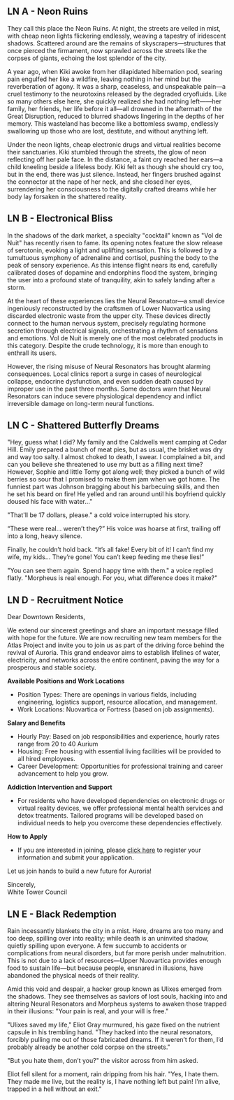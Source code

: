 ## LN A - Neon Ruins

They call this place the Neon Ruins. At night, the streets are veiled in mist, with cheap neon lights flickering endlessly, weaving a tapestry of iridescent shadows. Scattered around are the remains of skyscrapers—structures that once pierced the firmament, now sprawled across the streets like the corpses of giants, echoing the lost splendor of the city.

A year ago, when Kiki awoke from her dilapidated hibernation pod, searing pain engulfed her like a wildfire, leaving nothing in her mind but the reverberation of agony. It was a sharp, ceaseless, and unspeakable pain—a cruel testimony to the neurotoxins released by the degraded cryofluids. Like so many others else here, she quickly realized she had nothing left——her family, her friends, her life before it all—all drowned in the aftermath of the Great Disruption, reduced to blurred shadows lingering in the depths of her memory. This wasteland has become like a bottomless swamp, endlessly swallowing up those who are lost, destitute, and without anything left.

Under the neon lights, cheap electronic drugs and virtual realities become their sanctuaries. Kiki stumbled through the streets, the glow of neon reflecting off her pale face. In the distance, a faint cry reached her ears—a child kneeling beside a lifeless body. Kiki felt as though she should cry too, but in the end, there was just silence. Instead, her fingers brushed against the connector at the nape of her neck, and she closed her eyes, surrendering her consciousness to the digitally crafted dreams while her body lay forsaken in the shattered reality.


## LN B - Electronical Bliss

In the shadows of the dark market, a specialty "cocktail" known as "Vol de Nuit" has recently risen to fame. Its opening notes feature the slow release of serotonin, evoking a light and uplifting sensation. This is followed by a tumultuous symphony of adrenaline and cortisol, pushing the body to the peak of sensory experience. As this intense flight nears its end, carefully calibrated doses of dopamine and endorphins flood the system, bringing the user into a profound state of tranquility, akin to safely landing after a storm.

At the heart of these experiences lies the Neural Resonator—a small device ingeniously reconstructed by the craftsmen of Lower Nuovartica using discarded electronic waste from the upper city. These devices directly connect to the human nervous system, precisely regulating hormone secretion through electrical signals, orchestrating a rhythm of sensations and emotions. Vol de Nuit is merely one of the most celebrated products in this category. Despite the crude technology, it is more than enough to enthrall its users.

However, the rising misuse of Neural Resonators has brought alarming consequences. Local clinics report a surge in cases of neurological collapse, endocrine dysfunction, and even sudden death caused by improper use in the past three months. Some doctors warn that Neural Resonators can induce severe physiological dependency and inflict irreversible damage on long-term neural functions.


## LN C - Shattered Butterfly Dreams

"Hey, guess what I did? My family and the Caldwells went camping at Cedar Hill. Emily prepared a bunch of meat pies, but as usual, the brisket was dry and way too salty. I almost choked to death, I swear. I complained a bit, and can you believe she threatened to use my butt as a filling next time? However, Sophie and little Tomy got along well; they picked a bunch of wild berries so sour that I promised to make them jam when we got home. The funniest part was Johnson bragging about his barbecuing skills, and then he set his beard on fire! He yelled and ran around until his boyfriend quickly doused his face with water..."

"That'll be 17 dollars, please." a cold voice interrupted his story.

“These were real… weren’t they?” His voice was hoarse at first, trailing off into a long, heavy silence.

Finally, he couldn’t hold back. “It’s all fake! Every bit of it! I can’t find my wife, my kids… They’re gone! You can’t keep feeding me these lies!”

"You can see them again. Spend happy time with them." a voice replied flatly. "Morpheus is real enough. For you, what difference does it make?"


## LN D - Recruitment Notice

Dear Downtown Residents,

We extend our sincerest greetings and share an important message filled with hope for the future. We are now recruiting new team members for the Atlas Project and invite you to join us as part of the driving force behind the revival of Auroria. This grand endeavor aims to establish lifelines of water, electricity, and networks across the entire continent, paving the way for a prosperous and stable society.

**Available Positions and Work Locations**
- Position Types: There are openings in various fields, including engineering, logistics support, resource allocation, and management.
- Work Locations: Nuovartica or Fortress (based on job assignments).

**Salary and Benefits**
- Hourly Pay: Based on job responsibilities and experience, hourly rates range from 20 to 40 Aurium
- Housing: Free housing with essential living facilities will be provided to all hired employees.
- Career Development: Opportunities for professional training and career advancement to help you grow.

**Addiction Intervention and Support**
- For residents who have developed dependencies on electronic drugs or virtual reality devices, we offer professional mental health services and detox treatments. Tailored programs will be developed based on individual needs to help you overcome these dependencies effectively.

**How to Apply**
- If you are interested in joining, please <u>click here</u> to register your information and submit your application.

Let us join hands to build a new future for Auroria!

Sincerely,<br>
White Tower Council


## LN E - Black Redemption

Rain incessantly blankets the city in a mist. Here, dreams are too many and too deep, spilling over into reality; while death is an uninvited shadow, quietly spilling upon everyone. A few succumb to accidents or complications from neural disorders, but far more perish under malnutrition. This is not due to a lack of resources—Upper Nuovartica provides enough food to sustain life—but because people, ensnared in illusions, have abandoned the physical needs of their reality.

Amid this void and despair, a hacker group known as Ulixes emerged from the shadows. They see themselves as saviors of lost souls, hacking into and altering Neural Resonators and Morpheus systems to awaken those trapped in their illusions: "Your pain is real, and your will is free."

"Ulixes saved my life," Eliot Gray murmured, his gaze fixed on the nutrient capsule in his trembling hand. "They hacked into the neural resonators, forcibly pulling me out of those fabricated dreams. If it weren’t for them, I’d probably already be another cold corpse on the streets."

"But you hate them, don’t you?" the visitor across from him asked.

Eliot fell silent for a moment, rain dripping from his hair. "Yes, I hate them. They made me live, but the reality is, I have nothing left but pain! I’m alive, trapped in a hell without an exit."
